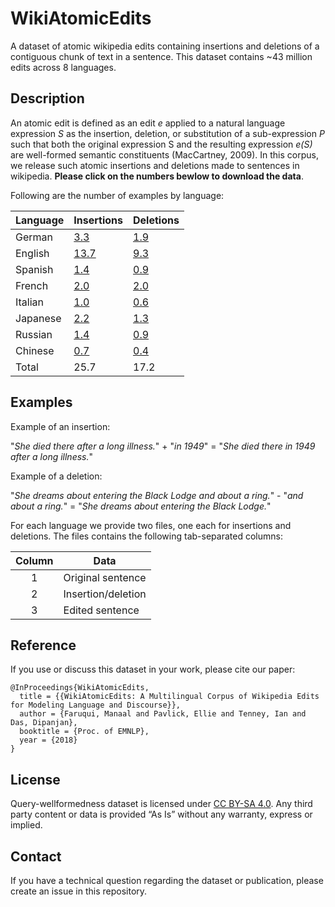 # WikiAtomicEdits

A dataset of atomic wikipedia edits containing insertions and deletions of a contiguous chunk of text in a sentence. This dataset contains ~43 million edits across 8 languages.

## Description

An atomic edit is defined as an edit *e* applied to a natural language expression *S* as the insertion, deletion, or substitution of a sub-expression *P* such that both the original expression S and the resulting expression *e(S)* are well-formed semantic constituents (MacCartney, 2009). In this corpus, we release such atomic insertions and deletions made to sentences in wikipedia. __Please click on the numbers bewlow to download the data__.

Following are the number of examples by language:

Language | Insertions | Deletions |
---------|------------|-----------|
German  | [3.3](https://storage.googleapis.com/wiki-atomic-edits/german/insertions.tsv.gz)  | [1.9](https://storage.googleapis.com/wiki-atomic-edits/german/deletions.tsv.gz) |
English | [13.7](https://storage.googleapis.com/wiki-atomic-edits/english/insertions.tsv.gz) | [9.3](https://storage.googleapis.com/wiki-atomic-edits/english/deletions.tsv.gz) |
Spanish | [1.4](https://storage.googleapis.com/wiki-atomic-edits/spanish/insertions.tsv.gz)  | [0.9](https://storage.googleapis.com/wiki-atomic-edits/spanish/deletions.tsv.gz) |
French  | [2.0](https://storage.googleapis.com/wiki-atomic-edits/french/insertions.tsv.gz)  | [2.0](https://storage.googleapis.com/wiki-atomic-edits/french/deletions.tsv.gz) |
Italian | [1.0](https://storage.googleapis.com/wiki-atomic-edits/italian/insertions.tsv.gz)  | [0.6](https://storage.googleapis.com/wiki-atomic-edits/italian/deletions.tsv.gz) |
Japanese| [2.2](https://storage.googleapis.com/wiki-atomic-edits/japanese/insertions.tsv.gz)  | [1.3](https://storage.googleapis.com/wiki-atomic-edits/japanese/deletions.tsv.gz) |
Russian | [1.4](https://storage.googleapis.com/wiki-atomic-edits/russian/insertions.tsv.gz)  | [0.9](https://storage.googleapis.com/wiki-atomic-edits/russian/deletions.tsv.gz) |
Chinese | [0.7](https://storage.googleapis.com/wiki-atomic-edits/chinese/insertions.tsv.gz)  | [0.4](https://storage.googleapis.com/wiki-atomic-edits/chinese/deletions.tsv.gz) |
Total   | 25.7 | 17.2|

## Examples

Example of an insertion:

"*She died there after a long illness.*" + "*in 1949*" = "*She died there in 1949 after a long illness.*"

Example of a deletion:

"*She dreams about entering the Black Lodge and about a ring.*" - "*and about a ring.*" = "*She dreams about entering the Black Lodge.*"

For each language we provide two files, one each for insertions and deletions. The files contains the following tab-separated columns:

Column | Data |
:-----:| -----|
1      | Original sentence |
2      | Insertion/deletion|
3      | Edited sentence   |

## Reference 

If you use or discuss this dataset in your work, please cite our paper:

```
@InProceedings{WikiAtomicEdits,
  title = {{WikiAtomicEdits: A Multilingual Corpus of Wikipedia Edits for Modeling Language and Discourse}},
  author = {Faruqui, Manaal and Pavlick, Ellie and Tenney, Ian and Das, Dipanjan},
  booktitle = {Proc. of EMNLP},
  year = {2018}
}
```

## License

Query-wellformedness dataset is licensed under [CC BY-SA 4.0](http://creativecommons.org/licenses/by-sa/4.0/). Any third party content or data is provided “As Is” without any warranty, express or implied.

## Contact

If you have a technical question regarding the dataset or publication, please
create an issue in this repository.
